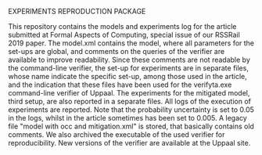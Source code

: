 EXPERIMENTS REPRODUCTION PACKAGE

This repository contains the models and experiments log for the article submitted at Formal Aspects of Computing, special issue 
of our RSSRail 2019 paper. 
The model.xml contains the model, where all parameters for the set-ups are global, and comments on the queries of the verifier 
are available to improve readability. 
Since these comments are not readable by the command-line verifier, the set-up for experiments are in separate files, whose name 
indicate the specific set-up, among those used in the article, and the indication that these files have been used for the 
verifyta.exe command-line verifier of Uppaal. 
The experiments for the mitigated model, third setup, are also reported in a separate files. 
All logs of the execution of experiments are reported. 
Note that the probability uncertainty is set to 0.05 in the logs, whilst in the article sometimes has been set to 0.005.
A legacy file "model with occ and mitigation.xml" is stored, that basically contains old comments.
We also archived the executable of the used verifier for reproducibility. 
New versions of the verifier are available at the Uppaal site.
